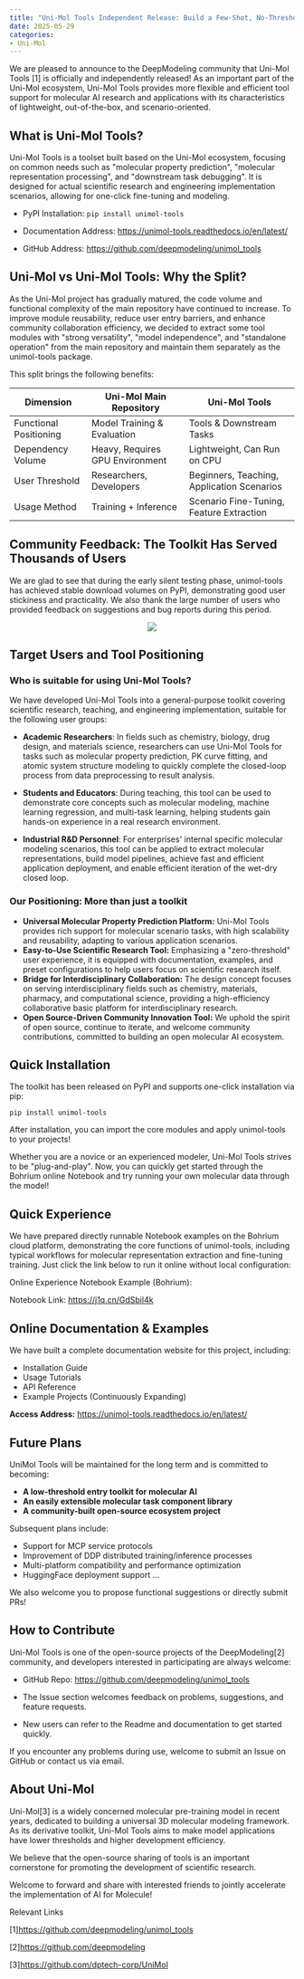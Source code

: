 ```yaml
---
title: "Uni-Mol Tools Independent Release: Build a Few-Shot, No-Threshold, Fast-Deployment Molecular Modeling Toolkit!"
date: 2025-05-29
categories:
- Uni-Mol
---
```


We are pleased to announce to the DeepModeling community that Uni-Mol Tools [1] is officially and independently released! As an important part of the Uni-Mol ecosystem, Uni-Mol Tools provides more flexible and efficient tool support for molecular AI research and applications with its characteristics of lightweight, out-of-the-box, and scenario-oriented.

<!-- more -->

##  What is Uni-Mol Tools?

Uni-Mol Tools is a toolset built based on the Uni-Mol ecosystem, focusing on common needs such as "molecular property prediction", "molecular representation processing", and "downstream task debugging". It is designed for actual scientific research and engineering implementation scenarios, allowing for one-click fine-tuning and modeling.

- PyPI Installation: `pip install unimol-tools`

- Documentation Address: https://unimol-tools.readthedocs.io/en/latest/

- GitHub Address: https://github.com/deepmodeling/unimol_tools

## Uni-Mol vs Uni-Mol Tools: Why the Split?

As the Uni-Mol project has gradually matured, the code volume and functional complexity of the main repository have continued to increase. To improve module reusability, reduce user entry barriers, and enhance community collaboration efficiency, we decided to extract some tool modules with "strong versatility", "model independence", and "standalone operation" from the main repository and maintain them separately as the unimol-tools package.

This split brings the following benefits:

| Dimension          | Uni-Mol Main Repository         | Uni-Mol Tools                     |
|--------------------|----------------------------------|-----------------------------------|
| Functional Positioning | Model Training & Evaluation     | Tools & Downstream Tasks          |
| Dependency Volume  | Heavy, Requires GPU Environment | Lightweight, Can Run on CPU       |
| User Threshold     | Researchers, Developers         | Beginners, Teaching, Application Scenarios |
| Usage Method       | Training + Inference            | Scenario Fine-Tuning, Feature Extraction |

## Community Feedback: The Toolkit Has Served Thousands of Users

We are glad to see that during the early silent testing phase, unimol-tools has achieved stable download volumes on PyPI, demonstrating good user stickiness and practicality. We also thank the large number of users who provided feedback on suggestions and bug reports during this period.

<center>
<img src="https://dp-public.oss-cn-beijing.aliyuncs.com/community/Blog%20Files/Uni-Mol_29_05_2025/p1.png">
</center>

## Target Users and Tool Positioning

### Who is suitable for using Uni-Mol Tools?

We have developed Uni-Mol Tools into a general-purpose toolkit covering scientific research, teaching, and engineering implementation, suitable for the following user groups:

- **Academic Researchers**: In fields such as chemistry, biology, drug design, and materials science, researchers can use Uni-Mol Tools for tasks such as molecular property prediction, PK curve fitting, and atomic system structure modeling to quickly complete the closed-loop process from data preprocessing to result analysis.
  
- **Students and Educators**: During teaching, this tool can be used to demonstrate core concepts such as molecular modeling, machine learning regression, and multi-task learning, helping students gain hands-on experience in a real research environment.
  
- **Industrial R&D Personnel**: For enterprises' internal specific molecular modeling scenarios, this tool can be applied to extract molecular representations, build model pipelines, achieve fast and efficient application deployment, and enable efficient iteration of the wet-dry closed loop.
  
### Our Positioning: More than just a toolkit

- **Universal Molecular Property Prediction Platform:** Uni-Mol Tools provides rich support for molecular scenario tasks, with high scalability and reusability, adapting to various application scenarios.
- **Easy-to-Use Scientific Research Tool:** Emphasizing a "zero-threshold" user experience, it is equipped with documentation, examples, and preset configurations to help users focus on scientific research itself.
- **Bridge for Interdisciplinary Collaboration:** The design concept focuses on serving interdisciplinary fields such as chemistry, materials, pharmacy, and computational science, providing a high-efficiency collaborative basic platform for interdisciplinary research.
- **Open Source-Driven Community Innovation Tool:** We uphold the spirit of open source, continue to iterate, and welcome community contributions, committed to building an open molecular AI ecosystem.

## Quick Installation

The toolkit has been released on PyPI and supports one-click installation via pip:

```
pip install unimol-tools
```

After installation, you can import the core modules and apply unimol-tools to your projects! 

Whether you are a novice or an experienced modeler, Uni-Mol Tools strives to be "plug-and-play". Now, you can quickly get started through the Bohrium online Notebook and try running your own molecular data through the model!

## Quick Experience

We have prepared directly runnable Notebook examples on the Bohrium cloud platform, demonstrating the core functions of unimol-tools, including typical workflows for molecular representation extraction and fine-tuning training. Just click the link below to run it online without local configuration:

Online Experience Notebook Example (Bohrium):

Notebook Link: https://j1q.cn/GdSbil4k

## Online Documentation & Examples

We have built a complete documentation website for this project, including:
- Installation Guide
- Usage Tutorials
- API Reference
- Example Projects (Continuously Expanding)
  
**Access Address:** https://unimol-tools.readthedocs.io/en/latest/

## Future Plans

UniMol Tools will be maintained for the long term and is committed to becoming:

- **A low-threshold entry toolkit for molecular AI**
- **An easily extensible molecular task component library**
- **A community-built open-source ecosystem project**

Subsequent plans include:

- Support for MCP service protocols
- Improvement of DDP distributed training/inference processes
- Multi-platform compatibility and performance optimization
- HuggingFace deployment support
...


We also welcome you to propose functional suggestions or directly submit PRs!

## How to Contribute

Uni-Mol Tools is one of the open-source projects of the DeepModeling[2] community, and developers interested in participating are always welcome:

- GitHub Repo: https://github.com/deepmodeling/unimol_tools
- The Issue section welcomes feedback on problems, suggestions, and feature requests.

- New users can refer to the Readme and documentation to get started quickly.


If you encounter any problems during use, welcome to submit an Issue on GitHub or contact us via email.

## About Uni-Mol

Uni-Mol[3] is a widely concerned molecular pre-training model in recent years, dedicated to building a universal 3D molecular modeling framework. As its derivative toolkit, Uni-Mol Tools aims to make model applications have lower thresholds and higher development efficiency.

We believe that the open-source sharing of tools is an important cornerstone for promoting the development of scientific research.

Welcome to forward and share with interested friends to jointly accelerate the implementation of AI for Molecule!

Relevant Links

[1]https://github.com/deepmodeling/unimol_tools

[2]https://github.com/deepmodeling

[3]https://github.com/dptech-corp/UniMol
